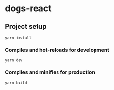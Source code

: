 # dogs-react

## Project setup
```
yarn install
```

### Compiles and hot-reloads for development
```
yarn dev
```

### Compiles and minifies for production
```
yarn build
```
